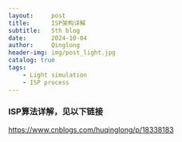 ```yaml
---
layout:     post
title:      ISP架构详解
subtitle:   5th blog
date:       2024-10-04
author:     Qinglong
header-img: img/post_light.jpg
catalog: true
tags:
    - Light simulation
    - ISP process
---
```


### ISP算法详解，见以下链接

https://www.cnblogs.com/huqinglong/p/18338183
